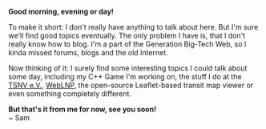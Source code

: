 **Good morning, evening or day!**

To make it short: I don't really have anything to talk about here.
But I'm sure we'll find good topics eventually.
The only problem I have is, that I don't really know how to blog.
I'm a part of the Generation Big-Tech Web, so I kinda missed forums, blogs and the old Internet.

Now thinking of it: I surely find some interesting topics I could talk about some day,
including my C++ Game I'm working on, the stuff I do at the [TSNV e.V.](https://www.tsnv.de), [WebLNP](https://weblnp.gamingcraft.de),
the open-source Leaflet-based transit map viewer or even something completely different.

**But that's it from me for now, see you soon!**
<br>~ Sam
